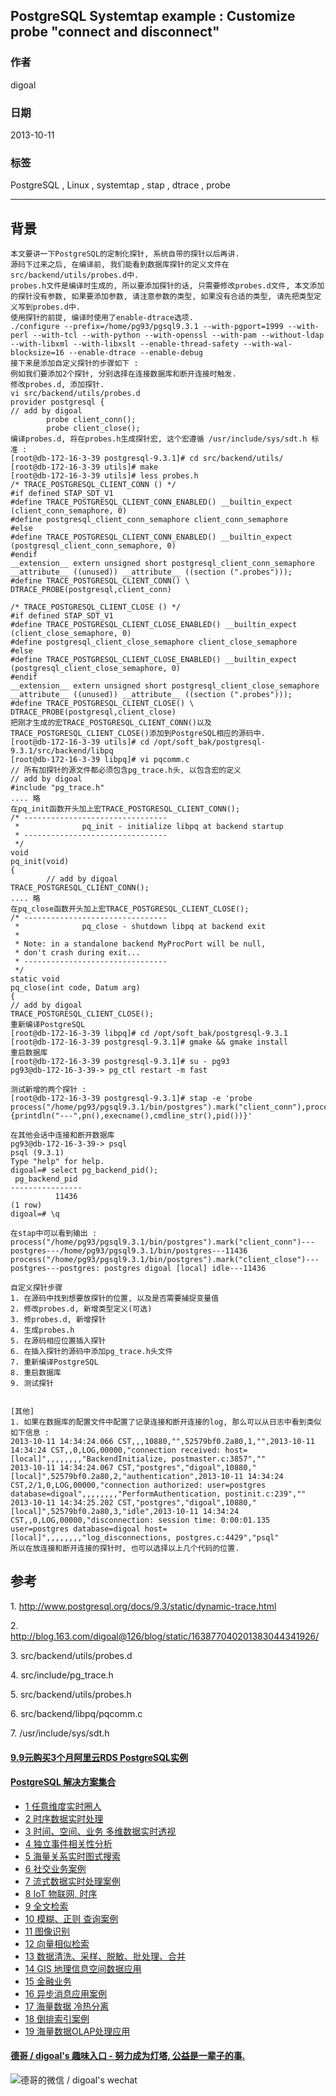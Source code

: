 ## PostgreSQL Systemtap example : Customize probe "connect and disconnect"  
                                       
### 作者                                   
digoal                                     
                                 
### 日期                                                    
2013-10-11                                 
                                  
### 标签                                 
PostgreSQL , Linux , systemtap , stap , dtrace , probe                                  
                                                                   
----                                           
                                                                               
## 背景      
  
```  
本文要讲一下PostgreSQL的定制化探针, 系统自带的探针以后再讲.  
源码下过来之后, 在编译前, 我们能看到数据库探针的定义文件在src/backend/utils/probes.d中.   
probes.h文件是编译时生成的, 所以要添加探针的话, 只需要修改probes.d文件, 本文添加的探针没有参数, 如果要添加参数, 请注意参数的类型, 如果没有合适的类型, 请先把类型定义写到probes.d中.  
使用探针的前提, 编译时使用了enable-dtrace选项.  
./configure --prefix=/home/pg93/pgsql9.3.1 --with-pgport=1999 --with-perl --with-tcl --with-python --with-openssl --with-pam --without-ldap --with-libxml --with-libxslt --enable-thread-safety --with-wal-blocksize=16 --enable-dtrace --enable-debug  
接下来是添加自定义探针的步骤如下 :   
例如我们要添加2个探针, 分别选择在连接数据库和断开连接时触发.  
修改probes.d, 添加探针.  
vi src/backend/utils/probes.d  
provider postgresql {  
// add by digoal  
        probe client_conn();  
        probe client_close();  
编译probes.d, 将在probes.h生成探针宏, 这个宏遵循 /usr/include/sys/sdt.h 标准 :   
[root@db-172-16-3-39 postgresql-9.3.1]# cd src/backend/utils/  
[root@db-172-16-3-39 utils]# make  
[root@db-172-16-3-39 utils]# less probes.h  
/* TRACE_POSTGRESQL_CLIENT_CONN () */  
#if defined STAP_SDT_V1  
#define TRACE_POSTGRESQL_CLIENT_CONN_ENABLED() __builtin_expect (client_conn_semaphore, 0)  
#define postgresql_client_conn_semaphore client_conn_semaphore  
#else  
#define TRACE_POSTGRESQL_CLIENT_CONN_ENABLED() __builtin_expect (postgresql_client_conn_semaphore, 0)  
#endif  
__extension__ extern unsigned short postgresql_client_conn_semaphore __attribute__ ((unused)) __attribute__ ((section (".probes")));  
#define TRACE_POSTGRESQL_CLIENT_CONN() \  
DTRACE_PROBE(postgresql,client_conn)  
  
/* TRACE_POSTGRESQL_CLIENT_CLOSE () */  
#if defined STAP_SDT_V1  
#define TRACE_POSTGRESQL_CLIENT_CLOSE_ENABLED() __builtin_expect (client_close_semaphore, 0)  
#define postgresql_client_close_semaphore client_close_semaphore  
#else  
#define TRACE_POSTGRESQL_CLIENT_CLOSE_ENABLED() __builtin_expect (postgresql_client_close_semaphore, 0)  
#endif  
__extension__ extern unsigned short postgresql_client_close_semaphore __attribute__ ((unused)) __attribute__ ((section (".probes")));  
#define TRACE_POSTGRESQL_CLIENT_CLOSE() \  
DTRACE_PROBE(postgresql,client_close)  
把刚才生成的宏TRACE_POSTGRESQL_CLIENT_CONN()以及TRACE_POSTGRESQL_CLIENT_CLOSE()添加到PostgreSQL相应的源码中.  
[root@db-172-16-3-39 utils]# cd /opt/soft_bak/postgresql-9.3.1/src/backend/libpq  
[root@db-172-16-3-39 libpq]# vi pqcomm.c  
// 所有加探针的源文件都必须包含pg_trace.h头, 以包含宏的定义  
// add by digoal  
#include "pg_trace.h"  
.... 略  
在pq_init函数开头加上宏TRACE_POSTGRESQL_CLIENT_CONN();  
/* --------------------------------  
 *              pq_init - initialize libpq at backend startup  
 * --------------------------------  
 */  
void  
pq_init(void)  
{  
        // add by digoal  
TRACE_POSTGRESQL_CLIENT_CONN();  
.... 略  
在pq_close函数开头加上宏TRACE_POSTGRESQL_CLIENT_CLOSE();  
/* --------------------------------  
 *              pq_close - shutdown libpq at backend exit  
 *  
 * Note: in a standalone backend MyProcPort will be null,  
 * don't crash during exit...  
 * --------------------------------  
 */  
static void  
pq_close(int code, Datum arg)  
{  
// add by digoal  
TRACE_POSTGRESQL_CLIENT_CLOSE();  
重新编译PostgreSQL  
[root@db-172-16-3-39 libpq]# cd /opt/soft_bak/postgresql-9.3.1  
[root@db-172-16-3-39 postgresql-9.3.1]# gmake && gmake install  
重启数据库  
[root@db-172-16-3-39 postgresql-9.3.1]# su - pg93  
pg93@db-172-16-3-39-> pg_ctl restart -m fast  
  
测试新增的两个探针 :   
[root@db-172-16-3-39 postgresql-9.3.1]# stap -e 'probe process("/home/pg93/pgsql9.3.1/bin/postgres").mark("client_conn"),process("/home/pg93/pgsql9.3.1/bin/postgres").mark("client_close") {printdln("---",pn(),execname(),cmdline_str(),pid())}'  
  
在其他会话中连接和断开数据库  
pg93@db-172-16-3-39-> psql  
psql (9.3.1)  
Type "help" for help.  
digoal=# select pg_backend_pid();  
 pg_backend_pid   
----------------  
          11436  
(1 row)  
digoal=# \q  
  
在stap中可以看到输出 :   
process("/home/pg93/pgsql9.3.1/bin/postgres").mark("client_conn")---postgres---/home/pg93/pgsql9.3.1/bin/postgres---11436  
process("/home/pg93/pgsql9.3.1/bin/postgres").mark("client_close")---postgres---postgres: postgres digoal [local] idle---11436  
  
自定义探针步骤  
1. 在源码中找到想要放探针的位置, 以及是否需要捕捉变量值  
2. 修改probes.d, 新增类型定义(可选)  
3. 修probes.d, 新增探针  
4. 生成probes.h  
5. 在源码相应位置插入探针  
6. 在插入探针的源码中添加pg_trace.h头文件  
7. 重新编译PostgreSQL  
8. 重启数据库  
9. 测试探针  
  
  
[其他]  
1. 如果在数据库的配置文件中配置了记录连接和断开连接的log, 那么可以从日志中看到类似如下信息 :   
2013-10-11 14:34:24.066 CST,,,10880,"",52579bf0.2a80,1,"",2013-10-11 14:34:24 CST,,0,LOG,00000,"connection received: host=[local]",,,,,,,,"BackendInitialize, postmaster.c:3857",""  
2013-10-11 14:34:24.067 CST,"postgres","digoal",10880,"[local]",52579bf0.2a80,2,"authentication",2013-10-11 14:34:24 CST,2/1,0,LOG,00000,"connection authorized: user=postgres database=digoal",,,,,,,,"PerformAuthentication, postinit.c:239",""  
2013-10-11 14:34:25.202 CST,"postgres","digoal",10880,"[local]",52579bf0.2a80,3,"idle",2013-10-11 14:34:24 CST,,0,LOG,00000,"disconnection: session time: 0:00:01.135 user=postgres database=digoal host=[local]",,,,,,,,"log_disconnections, postgres.c:4429","psql"  
所以在放连接和断开连接的探针时, 也可以选择以上几个代码的位置.  
```  
  
## 参考  
1\. http://www.postgresql.org/docs/9.3/static/dynamic-trace.html  
  
2\. http://blog.163.com/digoal@126/blog/static/163877040201383044341926/  
  
3\. src/backend/utils/probes.d  
  
4\. src/include/pg_trace.h  
  
5\. src/backend/utils/probes.h  
  
6\. src/backend/libpq/pqcomm.c  
  
7\. /usr/include/sys/sdt.h  
  
  
  
  
  
  
  
  
  
  
  
  
  
  
  
  
  
  
  
  
  
  
  
  
  
  
  
  
  
  
  
  
  
  
  
  
  
  
  
  
  
  
  
  
  
  
  
  
  
  
  
  
  
  
  
#### [9.9元购买3个月阿里云RDS PostgreSQL实例](https://www.aliyun.com/database/postgresqlactivity "57258f76c37864c6e6d23383d05714ea")
  
  
#### [PostgreSQL 解决方案集合](https://yq.aliyun.com/topic/118 "40cff096e9ed7122c512b35d8561d9c8")
- [1 任意维度实时圈人](https://yq.aliyun.com/topic/118 "40cff096e9ed7122c512b35d8561d9c8")
- [2 时序数据实时处理](https://yq.aliyun.com/topic/118 "40cff096e9ed7122c512b35d8561d9c8")
- [3 时间、空间、业务 多维数据实时透视](https://yq.aliyun.com/topic/118 "40cff096e9ed7122c512b35d8561d9c8")
- [4 独立事件相关性分析](https://yq.aliyun.com/topic/118 "40cff096e9ed7122c512b35d8561d9c8")
- [5 海量关系实时图式搜索](https://yq.aliyun.com/topic/118 "40cff096e9ed7122c512b35d8561d9c8")
- [6 社交业务案例](https://yq.aliyun.com/topic/118 "40cff096e9ed7122c512b35d8561d9c8")
- [7 流式数据实时处理案例](https://yq.aliyun.com/topic/118 "40cff096e9ed7122c512b35d8561d9c8")
- [8 IoT 物联网, 时序](https://yq.aliyun.com/topic/118 "40cff096e9ed7122c512b35d8561d9c8")
- [9 全文检索](https://yq.aliyun.com/topic/118 "40cff096e9ed7122c512b35d8561d9c8")
- [10 模糊、正则 查询案例](https://yq.aliyun.com/topic/118 "40cff096e9ed7122c512b35d8561d9c8")
- [11 图像识别](https://yq.aliyun.com/topic/118 "40cff096e9ed7122c512b35d8561d9c8")
- [12 向量相似检索](https://yq.aliyun.com/topic/118 "40cff096e9ed7122c512b35d8561d9c8")
- [13 数据清洗、采样、脱敏、批处理、合并](https://yq.aliyun.com/topic/118 "40cff096e9ed7122c512b35d8561d9c8")
- [14 GIS 地理信息空间数据应用](https://yq.aliyun.com/topic/118 "40cff096e9ed7122c512b35d8561d9c8")
- [15 金融业务](https://yq.aliyun.com/topic/118 "40cff096e9ed7122c512b35d8561d9c8")
- [16 异步消息应用案例](https://yq.aliyun.com/topic/118 "40cff096e9ed7122c512b35d8561d9c8")
- [17 海量数据 冷热分离](https://yq.aliyun.com/topic/118 "40cff096e9ed7122c512b35d8561d9c8")
- [18 倒排索引案例](https://yq.aliyun.com/topic/118 "40cff096e9ed7122c512b35d8561d9c8")
- [19 海量数据OLAP处理应用](https://yq.aliyun.com/topic/118 "40cff096e9ed7122c512b35d8561d9c8")
  
  
#### [德哥 / digoal's 趣味入口 - 努力成为灯塔, 公益是一辈子的事.](https://github.com/digoal/blog/blob/master/README.md "22709685feb7cab07d30f30387f0a9ae")
  
  
![德哥的微信 / digoal's wechat](../pic/digoal_weixin.jpg "f7ad92eeba24523fd47a6e1a0e691b59")
  
